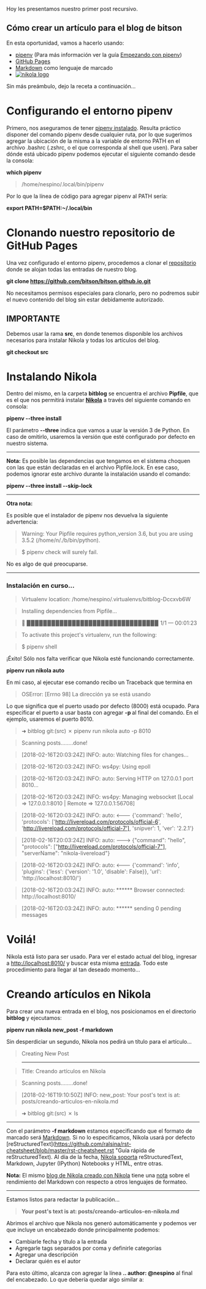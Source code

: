 <!--
.. title: Creando artículos en Nikola
.. slug: creando-articulos-en-nikola
.. date: 2018-02-16 16:10:50 UTC-03:00
.. tags: nikola, blog
.. category: 
.. link: 
.. description: Cómo crear un artículo para el blog de bitson con Nikola
.. type: text
.. author: @nespino
-->

Hoy les presentamos nuestro primer post recursivo. 

## Cómo crear un artículo para el blog de bitson



[logo-nikola]: https://getnikola.com/assets/img/logo.png "Logo de Nikola"

En esta oportunidad, vamos a hacerlo usando:

* [pipenv](https://github.com/pypa/pipenv "Repositorio de pipenv") (Para más información ver la guía [Empezando con pipenv](http://blog.bitson.group/posts/empezando-con-pipenv/ "Empezando con pipenv"))
* [GitHub Pages](https://pages.github.com/ "Páginas de GitHub")
* [Markdown](https://github.com/adam-p/markdown-here/wiki/Markdown-Cheatsheet "Guía rápida de Markdown") como lenguaje de marcado 
* [![nikola logo][logo-nikola]](https://getnikola.com/ "Sitio oficial de Nikola")

Sin más preámbulo, dejo la receta a continuación... 


# Configurando el entorno pipenv

Primero, nos aseguramos de tener [pipenv instalado](https://bryson3gps.wordpress.com/2017/11/08/stop-everything-start-using-pipenv/ "Cómo instalar pipenv"). Resulta práctico disponer del comando pipenv desde cualquier ruta, por lo que sugerimos agregar la ubicación de la misma a la variable de entorno PATH en el archivo .bashrc (.zshrc, o el que corresponda al shell que usen). Para saber dónde está ubicado pipenv podemos ejecutar el siguiente comando desde la consola:

__which pipenv__

> /home/nespino/.local/bin/pipenv

Por lo que la línea de código para agregar pipenv al PATH sería: 

__export PATH=$PATH:~/.local/bin__ 


# Clonando nuestro repositorio de GitHub Pages

Una vez configurado el entorno pipenv, procedemos a clonar el [repositorio](https://github.com/bitson/bitson.github.io.git "Repositorio del blog de bitson") donde se alojan todas las entradas de nuestro blog.

__git clone https://github.com/bitson/bitson.github.io.git__

No necesitamos permisos especiales para clonarlo, pero no podremos subir el nuevo contenido del blog sin estar debidamente autorizado.

## IMPORTANTE

Debemos usar la rama __src__, en donde tenemos disponible los archivos necesarios para instalar Nikola y todas los artículos del blog.

__git checkout src__

# Instalando Nikola

Dentro del mismo, en la carpeta __bitblog__ se encuentra el archivo __Pipfile__, que es el que nos permitirá instalar [__Nikola__](https://getnikola.com/ "Sitio oficial de Nikola") a través del siguiente comando en consola:

__pipenv --three install__

El parámetro __--three__ indica que vamos a usar la versión 3 de Python. En caso de omitirlo, usaremos la versión que esté configurado por defecto en nuestro sistema. 

---
__Nota:__ Es posible las dependencias que tengamos en el sistema choquen con las que están declaradas en el archivo Pipfile.lock. En ese caso, podemos ignorar este archivo durante la instalación usando el comando:

__pipenv --three install --skip-lock__

---

__Otra nota:__

Es posible que el instalador de pipenv nos devuelva la siguiente advertencia:

> Warning: Your Pipfile requires python_version 3.6, but you are using 3.5.2 (/home/n/./b/bin/python).

>  $ pipenv check will surely fail.

No es algo de qué preocuparse.

---

### Instalación en curso...

>Virtualenv location: /home/nespino/.virtualenvs/bitblog-Dccxvb6W

>Installing dependencies from Pipfile...

> 🐍   ▉▉▉▉▉▉▉▉▉▉▉▉▉▉▉▉▉▉▉▉▉▉▉▉▉▉▉▉▉▉▉▉ 1/1 — 00:01:23

>To activate this project's virtualenv, run the following:

> $ pipenv shell

¡Éxito! Sólo nos falta verificar que Nikola esté funcionando correctamente. 

__pipenv run nikola auto__

En mi caso, al ejecutar ese comando recibo un Traceback que termina en

> OSError: [Errno 98] La dirección ya se está usando

Lo que significa que el puerto usado por defecto (8000) está ocupado. Para especificar el puerto a usar basta con agregar __-p <puerto>__ al final del comando. En el ejemplo, usaremos el puerto 8010.

> ➜  bitblog git:(src) ✗ pipenv run nikola auto -p 8010

> Scanning posts........done!

> [2018-02-16T20:03:24Z] INFO: auto: Watching files for changes...

> [2018-02-16T20:03:24Z] INFO: ws4py: Using epoll

> [2018-02-16T20:03:24Z] INFO: auto: Serving HTTP on 127.0.0.1 port 8010...

> [2018-02-16T20:03:24Z] INFO: ws4py: Managing websocket [Local => 127.0.0.1:8010 | Remote => 127.0.0.1:56708]

> [2018-02-16T20:03:24Z] INFO: auto: <--- {'command': 'hello', 'protocols': ['http://livereload.com/protocols/official-6', 'http://livereload.com/protocols/official-7'], 'snipver': 1, 'ver': '2.2.1'}

> [2018-02-16T20:03:24Z] INFO: auto: ---> {"command": "hello", "protocols": ["http://livereload.com/protocols/official-7"], "serverName": "nikola-livereload"}

> [2018-02-16T20:03:24Z] INFO: auto: <--- {'command': 'info', 'plugins': {'less': {'version': '1.0', 'disable': False}}, 'url': 'http://localhost:8010/'}

> [2018-02-16T20:03:24Z] INFO: auto: ****** Browser connected: http://localhost:8010/

> [2018-02-16T20:03:24Z] INFO: auto: ****** sending 0 pending messages


# Voilá!

Nikola está listo para ser usado. Para ver el estado actual del blog, ingresar a [http://localhost:8010/](http://localhost:8010/ "8010 o el puerto en el que esté corriendo Nikola") y buscar esta misma [entrada](http://blog.bitson.group/posts/creando-articulos-en-nikola/ "Haga clic aquí para sentir el efecto recursivo en tu propias venas"). Todo este procedimiento para llegar al tan deseado momento...

# Creando artículos en Nikola

Para crear una nueva entrada en el blog, nos posicionamos en el directorio __bitblog__ y ejecutamos:

__pipenv run nikola new_post -f markdown__

Sin desperdiciar un segundo, Nikola nos pedirá un título para el artículo...

>Creating New Post

>-----------------

>

>Title: Creando artículos en Nikola

>Scanning posts........done!

>[2018-02-16T19:10:50Z] INFO: new_post: Your post's text is at: posts/creando-articulos-en-nikola.md

>➜  bitblog git:(src) ✗ ls

---

Con el parámetro __-f markdown__ estamos especificando que el formato de marcado será [Markdown](https://github.com/adam-p/markdown-here/wiki/Markdown-Cheatsheet "Guía rápida de Markdown"). Si no lo especificamos, Nikola usará por defecto [reStructuredText](https://github.com/ralsina/rst-cheatsheet/blob/master/rst-cheatsheet.rst "Guía rápida de reStructuredText). Al día de la fecha, [Nikola soporta](https://getnikola.com/handbook.html#id17 "Lista de lenguajes soportados por Nikola") reStructuredText, Markdown, Jupyter (IPython) Notebooks y HTML, entre otras. 

__Nota:__ El mismo [blog de Nikola creado con Nikola](https://getnikola.com/blog/ "Blog de Nikola") tiene una [nota](https://getnikola.com/blog/markdown-can-affect-performance.html "Nota sobre el rendimiento de Markdown") sobre el rendimiento del Markdown con respecto a otros lenguajes de formateo.

---

Estamos listos para redactar la publicación...
> __Your post's text is at: posts/creando-articulos-en-nikola.md__ 

 Abrimos el archivo que Nikola nos generó automáticamente y podemos ver que incluye un encabezado donde principalmente podemos:

* Cambiarle fecha y título a la entrada
* Agregarle tags separados por coma y definirle categorías
* Agregar una descripción
* Declarar quién es el autor

Para esto último, alcanza con agregar la línea __.. author: @nespino__ al final del encabezado. Lo que debería quedar algo similar a:

> <!--

> .. title: Creando artículos en Nikola

> .. slug: creando-articulos-en-nikola

> .. date: 2018-02-16 16:10:50 UTC-03:00

> .. tags: nikola, blog

> .. category: 

> .. link: 

> .. description: Cómo crear un artículo para el blog de bitson con Nikola

> .. type: text

> .. author: @nespino

> -->

> Escribe tu publicación aquí.


De acá en adelante es fácil. Escribimos la entrada y guardamos el archivo. 

__ INFO: auto: Watching files for changes...__

Nikola nos informa que cada vez que el contenido se modifique, el servidor local intentará reiniciar, reflejando los cambios en el navegador.

# Aplicando los cambios

Una vez que hayamos terminado de redactar la nota y verifiquemos que se vea correctamente, sólo debemos ejecutar el comando:

# pipenv run nikola github_deploy

lo que subirá los cambios al repositorio en la rama __src__ y GitHub Pages se encargará de mostrarlo en la dirección que tengamos configurada.

> [2018-02-19T15:58:09Z] INFO: github_deploy: Successful deployment

## ¡Éxito!

---

* PD: [guthub.com](http://guthub.com "GitHub mal escrito") redirecciona a [github.com](http://github.com "GitHub bien escrito") 

* PD2: pipenv --jumbotron 















 

